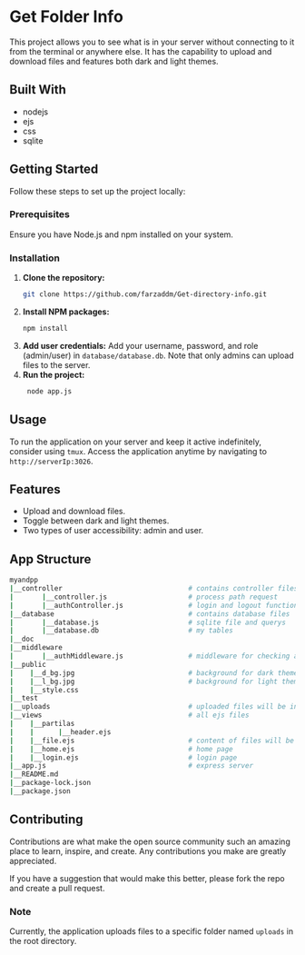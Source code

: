 # Get Folder Info
This project allows you to see what is in your server without connecting to it from the terminal or anywhere else. It has the capability to upload and download files and features both dark and light themes.

## Built With
* nodejs
* ejs
* css
* sqlite


## Getting Started
Follow these steps to set up the project locally:

### Prerequisites

Ensure you have Node.js and npm installed on your system.

### Installation
1. **Clone the repository:**
   ```sh
   git clone https://github.com/farzaddm/Get-directory-info.git
   ```
2. **Install NPM packages:**
    ```sh
    npm install
    ```
3. **Add user credentials:**
   Add your username, password, and role (admin/user) in `database/database.db`. Note that only admins can upload files to the server.
4. **Run the project:**
   ```sh
    node app.js
   ```

## Usage
To run the application on your server and keep it active indefinitely, consider using `tmux`. Access the application anytime by navigating to `http://serverIp:3026`.

## Features
- Upload and download files.
- Toggle between dark and light themes.
- Two types of user accessibility: admin and user.

## App Structure

```bash
myandpp
|__controller                               # contains controller files
|       |__controller.js                    # process path request
|       |__authController.js                # login and logout functions
|__database                                 # contains database files
|       |__database.js                      # sqlite file and querys
|       |__database.db                      # my tables
|__doc
|__middleware                               
|       |__authMiddleware.js                # middleware for checking authentications
|__public
|    |__d_bg.jpg                            # background for dark theme
|    |__l_bg.jpg                            # background for light theme
|    |__style.css
|__test
|__uploads                                  # uploaded files will be in it
|__views                                    # all ejs files
|    |__partilas
|    |      |__header.ejs
|    |__file.ejs                            # content of files will be shown on it
|    |__home.ejs                            # home page
|    |__login.ejs                           # login page
|__app.js                                   # express server
|__README.md 
|__package-lock.json
|__package.json                                 
```

## Contributing
Contributions are what make the open source community such an amazing place to learn, inspire, and create. Any contributions you make are greatly appreciated.

If you have a suggestion that would make this better, please fork the repo and create a pull request.

### Note

Currently, the application uploads files to a specific folder named `uploads` in the root directory.